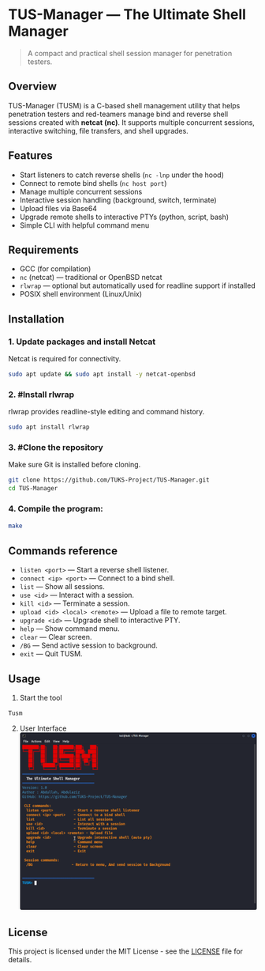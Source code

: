 # TUS-Manager — The Ultimate Shell Manager

> A compact and practical shell session manager for penetration testers.

## Overview

TUS-Manager (TUSM) is a C-based shell management utility that helps penetration testers and red-teamers manage bind and reverse shell sessions created with **netcat (nc)**. It supports multiple concurrent sessions, interactive switching, file transfers, and shell upgrades.


## Features

- Start listeners to catch reverse shells (`nc -lnp` under the hood)
- Connect to remote bind shells (`nc host port`)
- Manage multiple concurrent sessions
- Interactive session handling (background, switch, terminate)
- Upload files via Base64
- Upgrade remote shells to interactive PTYs (python, script, bash)
- Simple CLI with helpful command menu


## Requirements

- GCC (for compilation)
- `nc` (netcat) — traditional or OpenBSD netcat
- `rlwrap` — optional but automatically used for readline support if installed
- POSIX shell environment (Linux/Unix)


## Installation

### 1. Update packages and install Netcat
Netcat is required for connectivity.

```bash
sudo apt update && sudo apt install -y netcat-openbsd
```

### 2. #Install rlwrap
rlwrap provides readline-style editing and command history.

```bash
sudo apt install rlwrap
```

### 3. #Clone the repository
Make sure Git is installed before cloning.

```bash
git clone https://github.com/TUKS-Project/TUS-Manager.git
cd TUS-Manager
```

### 4. Compile the program:

```bash
make
```



## Commands reference

- `listen <port>` — Start a reverse shell listener.
- `connect <ip> <port>` — Connect to a bind shell.
- `list` — Show all sessions.
- `use <id>` — Interact with a session.
- `kill <id>` — Terminate a session.
- `upload <id> <local> <remote>` — Upload a file to remote target.
- `upgrade <id>` — Upgrade shell to interactive PTY.
- `help` — Show command menu.
- `clear` — Clear screen.
- `/BG` — Send active session to background.
- `exit` — Quit TUSM.


## Usage

1. Start the tool
```bash
Tusm
```
2. User Interface
![Logo](images/UX.png)





## License
This project is licensed under the MIT License - see the [LICENSE](LICENSE) file for details.
